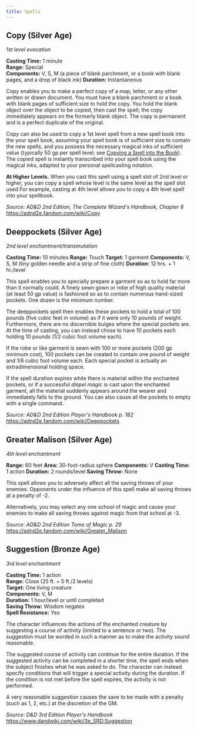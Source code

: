 ```yaml
---
title: Spells
---
```


## Copy (Silver Age)

*1st level evocation*

**Casting Time:** 1 minute  
**Range:** Special  
**Components:** V, S, M (a piece of blank parchment, or a book with blank pages, and a drop of black ink)
**Duration:** Instantaneous

Copy enables you to make a perfect copy of a map, letter, or any other written or drawn document. You must have a blank parchment or a book with blank pages of sufficient size to hold the copy. You hold the blank object over the object to be copied, then cast the spell; the copy immediately appears on the formerly blank object. The copy is permanent and is a perfect duplicate of the original.

Copy can also be used to copy a 1st level spell from a new spell book into the your spell book, assuming your spell book is of sufficient size to contain the new spells, and you possess the necessary magical inks of sufficient value (typically 50 gp per spell level; see [Copying a Spell into the Book](https://www.5esrd.com/database/class/wizard/#TOC-Your-Spellbook)). The copied spell is instantly transcribed into your spell book using the magical inks, adapted to your personal spellcasting notation.

**At Higher Levels.** When you cast this spell using a spell slot of 2nd level or higher, you can copy a spell whose level is the same level as the spell slot used.For example, casting at 4th level allows you to copy a 4th level spell into your spellbook.

*Source: AD&D 2nd Edition, The Complete Wizard's Handbook, Chapter 8*  
https://adnd2e.fandom.com/wiki/Copy

## Deeppockets (Silver Age)

*2nd level enchantment/transmutation*

**Casting Time:** 10 minutes
**Range:** Touch
**Target:** 1 garment
**Components:** V, S, M (tiny golden needle and a strip of fine cloth)
**Duration:** 12 hrs. + 1 hr./level

This spell enables you to specially prepare a garment so as to hold far more than it normally could. A finely sewn gown or robe of high quality material (at least 50 gp value) is fashioned so as to contain numerous hand-sized pockets. One dozen is the minimum number.

The deeppockets spell then enables these pockets to hold a total of 100 pounds (five cubic feet in volume) as if it were only 10 pounds of weight. Furthermore, there are no discernible bulges where the special pockets are. At the time of casting, you can instead chose to have 10 pockets each holding 10 pounds (1/2 cubic foot volume each).

If the robe or like garment is sewn with 100 or more pockets (200 gp minimum cost), 100 pockets can be created to contain one pound of weight and 1/6 cubic foot volume each. Each special pocket is actually an extradimensional holding space.

If the spell duration expires while there is material within the enchanted pockets, or if a successful *dispel magic* is cast upon the enchanted garment, all the material suddenly appears around the wearer and immediately falls to the ground. You can also cause all the pockets to empty with a single command. 

*Source: AD&D 2nd Edition Player's Handbook p. 182*  
https://adnd2e.fandom.com/wiki/Deeppockets

## Greater Malison (Silver Age)

*4th level enchantment*

**Range:** 60 feet
**Area:** 30-foot-radius sphere
**Components:** V
**Casting Time:** 1 action
**Duration:** 2 rounds/level
**Saving Throw:** None

This spell allows you to adversely affect all the saving throws of your enemies. Opponents under the influence of this spell make all saving throws at a penalty of -2.

Alternatively, you may select any one school of magic and cause your enemies to make all saving throws against magic from that school at -3.

*Source: AD&D 2nd Edition Tome of Magic p. 29*  
https://adnd2e.fandom.com/wiki/Greater_Malison

## Suggestion (Bronze Age)

*3rd level enchantment*

**Casting Time:** 1 action  
**Range:** Close (25 ft. + 5 ft./2 levels)  
**Target:** One living creature  
**Components:** V, M  
**Duration:** 1 hour/level or until completed  
**Saving Throw:** Wisdom negates  
**Spell Resistance:** Yes

The character influences the actions of the enchanted creature by suggesting a course of activity (limited to a sentence or two). The suggestion must be worded in such a manner as to make the activity sound reasonable.

The suggested course of activity can continue for the entire duration. If the suggested activity can be completed in a shorter time, the spell ends when the subject finishes what he was asked to do. The character can instead specify conditions that will trigger a special activity during the duration. If the condition is not met before the spell expires, the activity is not performed.

A very reasonable suggestion causes the save to be made with a penalty (such as 1, 2, etc.) at the discretion of the GM. 

*Source: D&D 3rd Edition Player's Handbook*  
https://www.dandwiki.com/wiki/3e_SRD:Suggestion
